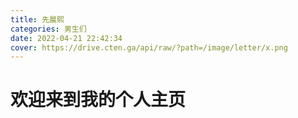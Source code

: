 ```yaml
---
title: 先晨熙
categories: 男生们
date: 2022-04-21 22:42:34
cover: https://drive.cten.ga/api/raw/?path=/image/letter/x.png
---
```

# 欢迎来到我的个人主页
